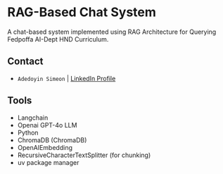 # RAG-Based Chat System 
A chat-based system implemented using RAG Architecture for Querying Fedpoffa AI-Dept HND Curriculum.

## Contact
- `Adedoyin Simeon` | [LinkedIn Profile](https://www.linkedin.com/in/adedoyin-adeyemi-a7827b160/)

## Tools
- Langchain
- Openai GPT-4o LLM
- Python
- ChromaDB (ChromaDB)
- OpenAIEmbedding
- RecursiveCharacterTextSplitter (for chunking)
- uv package manager

